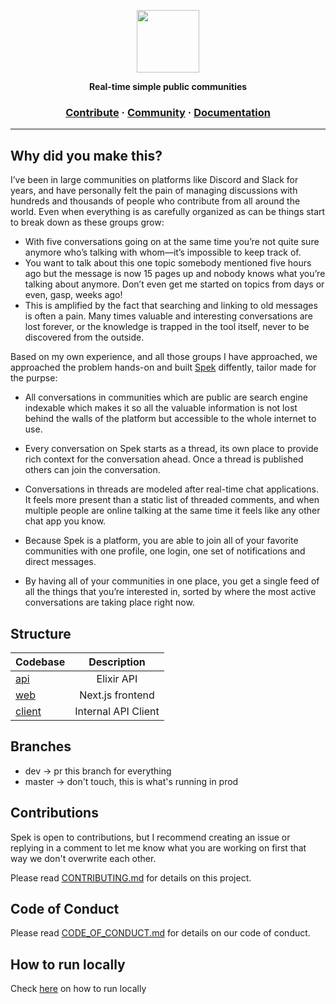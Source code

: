 <a href="https://dogehouse.tv"><p align="center">
<img height=100 src="https://raw.githubusercontent.com/irere123/spek/master/.assets/logo.svg"/>

</p></a>
<p align="center">
  <strong>Real-time simple public communities</strong>
</p>

<h3 align="center">
  <a href="https://github.com/irere123/spek/blob/master/CONTRIBUTING.md">Contribute</a>
  <span> · </span>
  <a href="https://spek.vercel.app/c/spek">Community</a>
  <span> · </span>
  <a href="https://github.com/irere123/spek">Documentation</a>
</h3>

---

## Why did you make this?

I’ve been in large communities on platforms like Discord and Slack for years, and have personally felt the pain of managing discussions with hundreds and thousands of people who contribute from all around the world. Even when everything is as carefully organized as can be things start to break down as these groups grow:

- With five conversations going on at the same time you’re not quite sure anymore who’s talking with whom—it’s impossible to keep track of.
- You want to talk about this one topic somebody mentioned five hours ago but the message is now 15 pages up and nobody knows what you’re talking about anymore. Don’t even get me started on topics from days or even, gasp, weeks ago!
- This is amplified by the fact that searching and linking to old messages is often a pain. Many times valuable and interesting conversations are lost forever, or the knowledge is trapped in the tool itself, never to be discovered from the outside.

Based on my own experience, and all those groups I have approached, we approached the problem hands-on and built [Spek](https://spek.vercel.app) diffently, tailor made for the purpse:

- All conversations in communities which are public are search engine indexable which makes it so all the valuable information is not lost behind the walls of the platform but accessible to the whole internet to use.

- Every conversation on Spek starts as a thread, its own place to provide rich context for the conversation ahead. Once a thread is published others can join the conversation.

- Conversations in threads are modeled after real-time chat applications. It feels more present than a static list of threaded comments, and when multiple people are online talking at the same time it feels like any other chat app you know.

- Because Spek is a platform, you are able to join all of your favorite communities with one profile, one login, one set of notifications and direct messages.

- By having all of your communities in one place, you get a single feed of all the things that you’re interested in, sorted by where the most active conversations are taking place right now.

## Structure

| Codebase                  |     Description     |
| :------------------------ | :-----------------: |
| [api](api)                |     Elixir API      |
| [web](apps/web)           |  Next.js frontend   |
| [client](packages/client) | Internal API Client |

## Branches

- dev -> pr this branch for everything
- master -> don't touch, this is what's running in prod

## Contributions

Spek is open to contributions, but I recommend creating an issue or replying in a comment to let me know what you are working on first that way we don't overwrite each other.

Please read [CONTRIBUTING.md](https://github.com/irere123/spek/blob/master/CONTRIBUTING.md) for details on this project.

## Code of Conduct

Please read [CODE_OF_CONDUCT.md](https://github.com/irere123/spek/blob/master/CODE_OF_CONDUCT.md) for details on our code of conduct.

## How to run locally

Check <a href="https://github.com/irere123/spek/blob/master/CONTRIBUTING.md#quickstart-local-frontend-development">here</a> on how to run locally</a>
